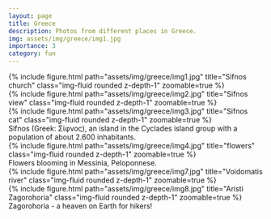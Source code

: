 ```yaml
---
layout: page
title: Greece
description: Photos from different places in Greece.
img: assets/img/greece/img1.jpg
importance: 3
category: fun
---
```


<div class="row">
    <div class="col-sm mt-3 mt-md-0">
        {% include figure.html path="assets/img/greece/img1.jpg" title="Sifnos church" class="img-fluid rounded z-depth-1" zoomable=true %}
    </div>
    <div class="col-sm mt-3 mt-md-0">
        {% include figure.html path="assets/img/greece/img2.jpg" title="Sifnos view" class="img-fluid rounded z-depth-1" zoomable=true %}
    </div>
    <div class="col-sm mt-3 mt-md-0">
        {% include figure.html path="assets/img/greece/img3.jpg" title="Sifnos cat" class="img-fluid rounded z-depth-1" zoomable=true %}
    </div>
</div>
<div class="caption">
    Sifnos (Greek: Σίφνος), an island in the Cyclades island group with a population of about 2.600 inhabitants.
</div>
<div class="row">
    <div class="col-sm mt-3 mt-md-0">
        {% include figure.html path="assets/img/greece/img4.jpg" title="flowers" class="img-fluid rounded z-depth-1" zoomable=true %}
    </div>
</div>
<div class="caption">
    Flowers blooming in Messinia, Peloponnese.
</div>


<div class="row justify-content-sm-center">
    <div class="col-sm-4 mt-3 mt-md-0">
        {% include figure.html path="assets/img/greece/img7.jpg" title="Voidomatis river" class="img-fluid rounded z-depth-1" zoomable=true %}
    </div>
    <div class="col-sm-4 mt-3 mt-md-0">
        {% include figure.html path="assets/img/greece/img8.jpg" title="Aristi Zagorohoria" class="img-fluid rounded z-depth-1" zoomable=true %}
    </div>
</div>
<div class="caption">
    Zagorohoria - a heaven on Earth for hikers!
</div>

